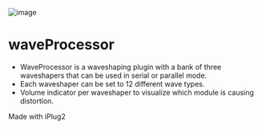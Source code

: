 
![image](https://github.com/user-attachments/assets/5c670102-c681-407b-ad6d-40e8abf8ff4f)

# waveProcessor
- WaveProcessor is a waveshaping plugin with a bank of three waveshapers that can be used in serial or parallel mode. 
- Each  waveshaper can be set to 12 different wave types.
- Volume indicator per waveshaper to visualize which module is causing distortion.

Made with iPlug2
